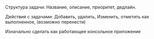 Структура задачи: Название, описание, приоритет, дедлайн.

Действия с задачами: Добавить, удалить, Изменить, отметить как выполненное, (возможно перенести)

Изначально сделать как работающее консольное приложение